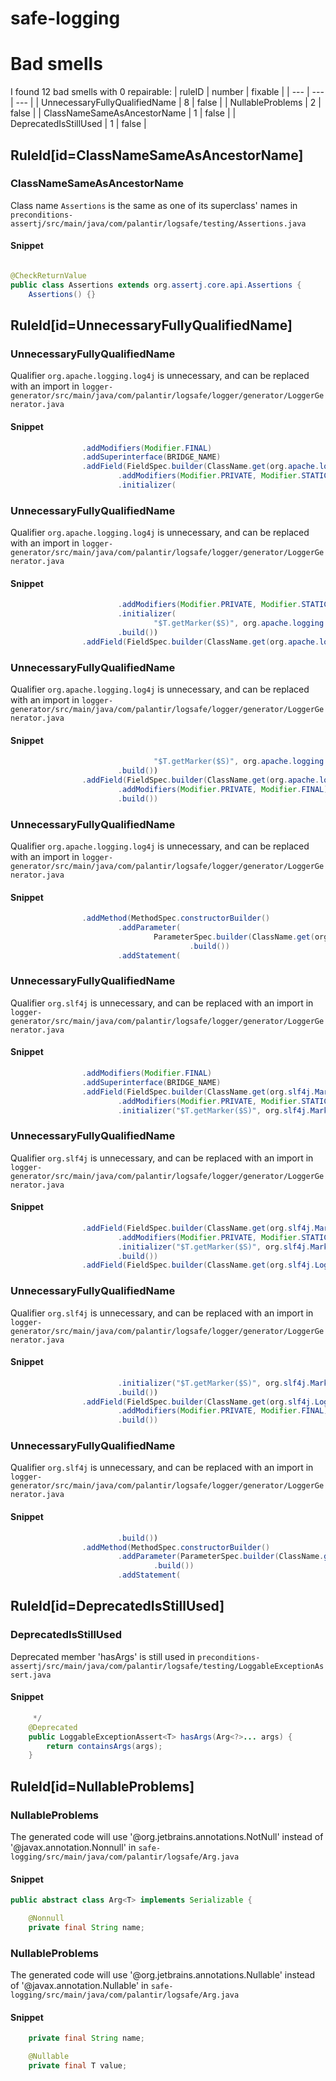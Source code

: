 # safe-logging 
 
# Bad smells
I found 12 bad smells with 0 repairable:
| ruleID | number | fixable |
| --- | --- | --- |
| UnnecessaryFullyQualifiedName | 8 | false |
| NullableProblems | 2 | false |
| ClassNameSameAsAncestorName | 1 | false |
| DeprecatedIsStillUsed | 1 | false |
## RuleId[id=ClassNameSameAsAncestorName]
### ClassNameSameAsAncestorName
Class name `Assertions` is the same as one of its superclass' names
in `preconditions-assertj/src/main/java/com/palantir/logsafe/testing/Assertions.java`
#### Snippet
```java

@CheckReturnValue
public class Assertions extends org.assertj.core.api.Assertions {
    Assertions() {}

```

## RuleId[id=UnnecessaryFullyQualifiedName]
### UnnecessaryFullyQualifiedName
Qualifier `org.apache.logging.log4j` is unnecessary, and can be replaced with an import
in `logger-generator/src/main/java/com/palantir/logsafe/logger/generator/LoggerGenerator.java`
#### Snippet
```java
                .addModifiers(Modifier.FINAL)
                .addSuperinterface(BRIDGE_NAME)
                .addField(FieldSpec.builder(ClassName.get(org.apache.logging.log4j.Marker.class), MARKER_FIELD)
                        .addModifiers(Modifier.PRIVATE, Modifier.STATIC, Modifier.FINAL)
                        .initializer(
```

### UnnecessaryFullyQualifiedName
Qualifier `org.apache.logging.log4j` is unnecessary, and can be replaced with an import
in `logger-generator/src/main/java/com/palantir/logsafe/logger/generator/LoggerGenerator.java`
#### Snippet
```java
                        .addModifiers(Modifier.PRIVATE, Modifier.STATIC, Modifier.FINAL)
                        .initializer(
                                "$T.getMarker($S)", org.apache.logging.log4j.MarkerManager.class, Safe.class.getName())
                        .build())
                .addField(FieldSpec.builder(ClassName.get(org.apache.logging.log4j.Logger.class), DELEGATE)
```

### UnnecessaryFullyQualifiedName
Qualifier `org.apache.logging.log4j` is unnecessary, and can be replaced with an import
in `logger-generator/src/main/java/com/palantir/logsafe/logger/generator/LoggerGenerator.java`
#### Snippet
```java
                                "$T.getMarker($S)", org.apache.logging.log4j.MarkerManager.class, Safe.class.getName())
                        .build())
                .addField(FieldSpec.builder(ClassName.get(org.apache.logging.log4j.Logger.class), DELEGATE)
                        .addModifiers(Modifier.PRIVATE, Modifier.FINAL)
                        .build())
```

### UnnecessaryFullyQualifiedName
Qualifier `org.apache.logging.log4j` is unnecessary, and can be replaced with an import
in `logger-generator/src/main/java/com/palantir/logsafe/logger/generator/LoggerGenerator.java`
#### Snippet
```java
                .addMethod(MethodSpec.constructorBuilder()
                        .addParameter(
                                ParameterSpec.builder(ClassName.get(org.apache.logging.log4j.Logger.class), DELEGATE)
                                        .build())
                        .addStatement(
```

### UnnecessaryFullyQualifiedName
Qualifier `org.slf4j` is unnecessary, and can be replaced with an import
in `logger-generator/src/main/java/com/palantir/logsafe/logger/generator/LoggerGenerator.java`
#### Snippet
```java
                .addModifiers(Modifier.FINAL)
                .addSuperinterface(BRIDGE_NAME)
                .addField(FieldSpec.builder(ClassName.get(org.slf4j.Marker.class), MARKER_FIELD)
                        .addModifiers(Modifier.PRIVATE, Modifier.STATIC, Modifier.FINAL)
                        .initializer("$T.getMarker($S)", org.slf4j.MarkerFactory.class, Safe.class.getName())
```

### UnnecessaryFullyQualifiedName
Qualifier `org.slf4j` is unnecessary, and can be replaced with an import
in `logger-generator/src/main/java/com/palantir/logsafe/logger/generator/LoggerGenerator.java`
#### Snippet
```java
                .addField(FieldSpec.builder(ClassName.get(org.slf4j.Marker.class), MARKER_FIELD)
                        .addModifiers(Modifier.PRIVATE, Modifier.STATIC, Modifier.FINAL)
                        .initializer("$T.getMarker($S)", org.slf4j.MarkerFactory.class, Safe.class.getName())
                        .build())
                .addField(FieldSpec.builder(ClassName.get(org.slf4j.Logger.class), DELEGATE)
```

### UnnecessaryFullyQualifiedName
Qualifier `org.slf4j` is unnecessary, and can be replaced with an import
in `logger-generator/src/main/java/com/palantir/logsafe/logger/generator/LoggerGenerator.java`
#### Snippet
```java
                        .initializer("$T.getMarker($S)", org.slf4j.MarkerFactory.class, Safe.class.getName())
                        .build())
                .addField(FieldSpec.builder(ClassName.get(org.slf4j.Logger.class), DELEGATE)
                        .addModifiers(Modifier.PRIVATE, Modifier.FINAL)
                        .build())
```

### UnnecessaryFullyQualifiedName
Qualifier `org.slf4j` is unnecessary, and can be replaced with an import
in `logger-generator/src/main/java/com/palantir/logsafe/logger/generator/LoggerGenerator.java`
#### Snippet
```java
                        .build())
                .addMethod(MethodSpec.constructorBuilder()
                        .addParameter(ParameterSpec.builder(ClassName.get(org.slf4j.Logger.class), DELEGATE)
                                .build())
                        .addStatement(
```

## RuleId[id=DeprecatedIsStillUsed]
### DeprecatedIsStillUsed
Deprecated member 'hasArgs' is still used
in `preconditions-assertj/src/main/java/com/palantir/logsafe/testing/LoggableExceptionAssert.java`
#### Snippet
```java
     */
    @Deprecated
    public LoggableExceptionAssert<T> hasArgs(Arg<?>... args) {
        return containsArgs(args);
    }
```

## RuleId[id=NullableProblems]
### NullableProblems
The generated code will use '@org.jetbrains.annotations.NotNull' instead of '@javax.annotation.Nonnull'
in `safe-logging/src/main/java/com/palantir/logsafe/Arg.java`
#### Snippet
```java
public abstract class Arg<T> implements Serializable {

    @Nonnull
    private final String name;

```

### NullableProblems
The generated code will use '@org.jetbrains.annotations.Nullable' instead of '@javax.annotation.Nullable'
in `safe-logging/src/main/java/com/palantir/logsafe/Arg.java`
#### Snippet
```java
    private final String name;

    @Nullable
    private final T value;

```

